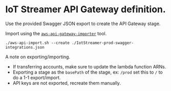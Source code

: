 # IoT Streamer API Gateway definition.

Use the provided Swagger JSON export to create the API Gateway stage.

Import using the [`aws-api-gateway-importer`](https://github.com/awslabs/aws-apigateway-importer) tool.

```
./aws-api-import.sh --create ./IotStreamer-prod-swagger-integrations.json
```

A note on exporting/importing.

 - If transferring accounts, make sure to update the lambda function ARNs.
 - Exporting a stage as the `basePath` of the stage, ex: `/prod` set this to `/` to do a 1-1 export/import.
 - API keys are not exported, recreate them manually.
